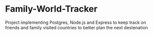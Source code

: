 # Family-World-Tracker
Project implementing Postgres, Node.js and Express to keep track on friends and family visited countries to better plan the next destenation
